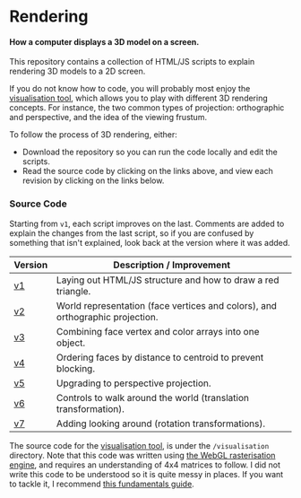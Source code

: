 Rendering
===
#### How a computer displays a 3D model on a screen.

This repository contains a collection of HTML/JS scripts to explain rendering
3D models to a 2D screen.

If you do not know how to code, you will probably most enjoy the [visualisation
tool](https://joeiddon.github.io/rendering/visualisation/), which allows you to
play with different 3D rendering concepts. For instance, the two common types
of projection: orthographic and perspective, and the idea of the viewing
frustum.

To follow the process of 3D rendering, either:

- Download the repository so you can run the code locally and edit the scripts.
- Read the source code by clicking on the links above, and view each revision
  by clicking on the links below.

### Source Code

Starting from `v1`, each script improves on the last. Comments are added to
explain the changes from the last script, so if you are confused by something
that isn't explained, look back at the version where it was added.

Version | Description / Improvement
--- | ---
[v1][1] | Laying out HTML/JS structure and how to draw a red triangle.
[v2][2] | World representation (face vertices and colors), and orthographic projection.
[v3][3] | Combining face vertex and color arrays into one object.
[v4][4] | Ordering faces by distance to centroid to prevent blocking.
[v5][5] | Upgrading to perspective projection.
[v6][6] | Controls to walk around the world (translation transformation).
[v7][7] | Adding looking around (rotation transformations).

[1]: https://joeiddon.github.io/rendering/v1.html
[2]: https://joeiddon.github.io/rendering/v2.html
[3]: https://joeiddon.github.io/rendering/v3.html
[4]: https://joeiddon.github.io/rendering/v4.html
[5]: https://joeiddon.github.io/rendering/v5.html
[6]: https://joeiddon.github.io/rendering/v6.html
[7]: https://joeiddon.github.io/rendering/v7.html

The source code for the [visualisation
tool](https://joeiddon.github.io/rendering/visualisation/), is under the
`/visualisation` directory. Note that this code was written using [the WebGL
rasterisation
engine](https://webglfundamentals.org/webgl/lessons/webgl-fundamentals.html),
and requires an understanding of 4x4 matrices to follow. I did not write this
code to be understood so it is quite messy in places. If you want to tackle it,
I recommend [this fundamentals guide](https://webglfundamentals.org/).
